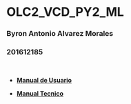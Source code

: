 # OLC2_VCD_PY2_ML

### Byron Antonio Alvarez Morales

### 201612185

<br>

- **[Manual de Usuario](/manuales/usuario.md)**

- **[Manual Tecnico](/manuales/tecnico.md)**
